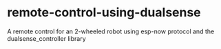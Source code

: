 # remote-control-using-dualsense
A remote control for an 2-wheeled robot using esp-now protocol and the dualsense_controller library
